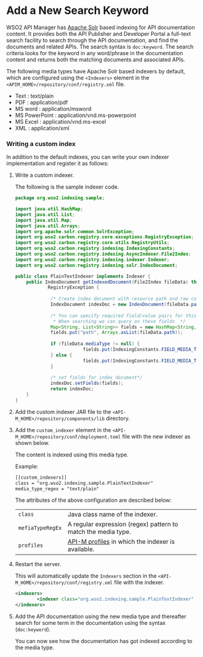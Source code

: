 # Add a New Search Keyword

WSO2 API Manager has [Apache Solr](https://lucene.apache.org/solr/) based indexing for API documentation content. It provides both the API Publisher and Developer Portal a full-text search facility to search through the API documentation, and find the documents and related APIs. The search syntax is `doc:keyword`. The search criteria looks for the keyword in any word/phrase in the documentation content and returns both the matching documents and associated APIs.

The following media types have Apache Solr based indexers by default, which are configured using the `<Indexers>` element in the `<APIM_HOME>/repository/conf/registry.xml` file.

-   Text : text/plain
-   PDF : application/pdf
-   MS word : application/msword
-   MS PowerPoint : application/vnd.ms-powerpoint
-   MS Excel : application/vnd.ms-excel
-   XML : application/xml

### Writing a custom index

In addition to the default indexes, you can write your own indexer implementation and register it as follows:

1.  Write a custom indexer.
    
     The following is the sample indexer code.

    ``` java
    package org.wso2.indexing.sample;

    import java.util.HashMap;
    import java.util.List;
    import java.util.Map;
    import java.util.Arrays;
    import org.apache.solr.common.SolrException;
    import org.wso2.carbon.registry.core.exceptions.RegistryException;
    import org.wso2.carbon.registry.core.utils.RegistryUtils;
    import org.wso2.carbon.registry.indexing.IndexingConstants;
    import org.wso2.carbon.registry.indexing.AsyncIndexer.File2Index;
    import org.wso2.carbon.registry.indexing.indexer.Indexer;
    import org.wso2.carbon.registry.indexing.solr.IndexDocument;

    public class PlainTextIndexer implements Indexer {
        public IndexDocument getIndexedDocument(File2Index fileData) throws SolrException,
                RegistryException {
                 
                 /* Create index document with resource path and raw content*/
                 IndexDocument indexDoc = new IndexDocument(fileData.path, RegistryUtils.decodeBytes(fileData.data), null);
                 
                 /* You can specify required field/value pairs for this indexing document.
                  * When searching we can query on these fields  */
                 Map<String, List<String>> fields = new HashMap<String, List<String>>();
                 fields.put("path", Arrays.asList(fileData.path));
                                         
                 if (fileData.mediaType != null) {
                             fields.put(IndexingConstants.FIELD_MEDIA_TYPE, Arrays.asList(fileData.mediaType));
                 } else {
                             fields.put(IndexingConstants.FIELD_MEDIA_TYPE, Arrays.asList("text/plain"));
                 }
                 
                 /* set fields for index document*/
                 indexDoc.setFields(fields);             
                 return indexDoc;
        }    
    }
    ```

2.  Add the custom indexer JAR file to the `<API-M_HOME>/repository/components/lib` directory.

3.  Add the `custom_indexer` element in the `<API-M_HOME>/repository/conf/deployment.toml` file with the new indexer as shown below.
    
     The content is indexed using this media type. 
     
     Example:

    ``` xml
    [[custom_indexers]]
    class = "org.wso2.indexing.sample.PlainTextIndexer"
    media_type_regex = "text/plain"
    ```
    The attributes of the above configuration are described below:

    |                                               |                                                                                                           |
    |-----------------------------------------------|-----------------------------------------------------------------------------------------------------------|
    | `class`| Java class name of the indexer.                                                                           |
    | `mefiaTypeRegEx` | A regular expression (regex) pattern to match the media type.                                             |
    | `profiles`| [API-M profiles]({{base_path}}/install-and-setup/deploying-wso2-api-manager/distributed-deployment/product-profiles/) in which the indexer is available. |

4.  Restart the server. 

     This will automatically update the `Indexers` section in the `<API-M_HOME>/repository/conf/registry.xml` file with the indexer.

    ``` xml
    <indexers>
            <indexer class="org.wso2.indexing.sample.PlainTextIndexer" mediaTypeRegEx="text/plain" profiles="default,api-devportal,api-publisher"/>
    </indexers>
    ```

5.  Add the API documentation using the new media type and thereafter search for some term in the documentation using the syntax (`doc:keyword`).

     You can now see how the documentation has got indexed according to the media type.
